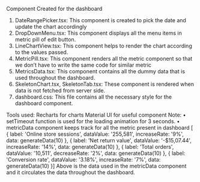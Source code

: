 Component Created for the dashboard
1.	DateRangePicker.tsx: This component is created to pick the date and update the chart accordingly
2.	DropDownMenu.tsx: This component displays all the menu items in metric pill of edit button.
3.	LineChartView.tsx: This component helps to render the chart according to the values passed.
4.	MetricPill.tsx: This component renders all the metric component so that we don’t have to write the same code for similar metric
5.	MetricsData.tsx: This component contains all the dummy data that is used throughout the dashboard.
6.	SkeletonChart.tsx, SkeletonTab.tsx: These component is rendered when data is not fetched from server side.
7.	dashboard.css: This file contains all the necessary style for the dashboard component.

Tools used:
	Recharts for charts 
    Material UI for useful component
Note:
•	setTimeout function is used for the loading animation for 3 seconds.
•	metricData component keeps track for all the metric present in dashboard 
   [ { label: 'Online store sessions', dataValue: '255,581', increaseRate: '9%', data: generateData(10) },
    { label: 'Net return value', dataValue: '-$15,07.44', increaseRate: '14%', data: generateData(10) },
    { label: 'Total orders', dataValue: '10,511', decreaseRate: '2%', data: generateData(10) },
    { label: 'Conversion rate', dataValue: '3.18%', increaseRate: '7%', data: generateData(10) }]
Above is the data used in the metricData component and it circulates the data throughout the dashboard.


